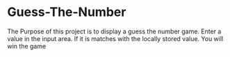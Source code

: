 # Guess-The-Number

The Purpose of this project is to display a guess the number game.
Enter a value in the input area. If it is matches with the locally stored value. You will win the game
